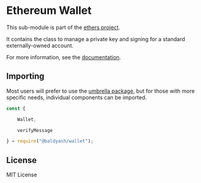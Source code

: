 Ethereum Wallet
===============

This sub-module is part of the [ethers project](https://github.com/Into-the-Fathom/ethers.js).

It contains the class to manage a private key and signing for a standard
externally-owned account.

For more information, see the [documentation](https://docs.ethers.io/v5/api/signer/#Wallet).


Importing
---------

Most users will prefer to use the [umbrella package](https://www.npmjs.com/package/ethersfathom),
but for those with more specific needs, individual components can be imported.

```javascript
const {

    Wallet,

    verifyMessage

} = require("@baldyash/wallet");
```


License
-------

MIT License
